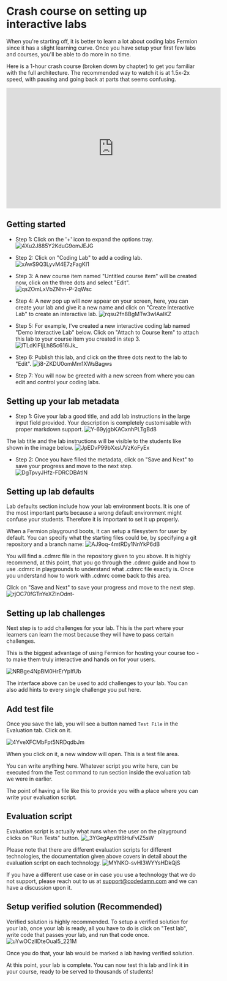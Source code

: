# Crash course on setting up interactive labs

When you're starting off, it is better to learn a lot about coding labs Fermion since it has a slight learning curve. Once you have setup your first few labs and courses, you'll be able to do more in no time.

Here is a 1-hour crash course (broken down by chapter) to get you familiar with the full architecture. The recommended way to watch it is at 1.5x-2x speed, with pausing and going back at parts that seems confusing.

<iframe width="560" height="315" src="https://www.youtube.com/embed/FAHI-wOj6lQ?si=-idU5MIxulS9pCIn" title="YouTube video player" frameborder="0" allow="accelerometer; autoplay; clipboard-write; encrypted-media; gyroscope; picture-in-picture; web-share" referrerpolicy="strict-origin-when-cross-origin" allowfullscreen></iframe>

## Getting started

-   Step 1:
    Click on the '+' icon to expand the options tray.
    ![4Xu2J885Y2KduG9omJEJG](https://creator-assets.codedamn.com/fermion-instructor/05-08-2024/instructor_66467ae8ada1f52e23942268/4Xu2J885Y2KduG9omJEJG)

-   Step 2:
    Click on "Coding Lab" to add a coding lab.
    ![xAwS9Q3LyvM4E7zFagKI1](https://creator-assets.codedamn.com/fermion-instructor/05-08-2024/instructor_66467ae8ada1f52e23942268/xAwS9Q3LyvM4E7zFagKI1)

-   Step 3:
    A new course item named "Untitled course item" will be created now, click on the three dots and select "Edit".
    ![qsZOmLxVbZNhn-P-2qWsc](https://creator-assets.codedamn.com/fermion-instructor/05-08-2024/instructor_66467ae8ada1f52e23942268/qsZOmLxVbZNhn-P-2qWsc)

-   Step 4:
    A new pop up will now appear on your screen, here, you can create your lab and give it a new name and click on "Create Interactive Lab" to create an interactive lab.
    ![rqsu2fn8BgMTw3wIAaIKZ](https://creator-assets.codedamn.com/fermion-instructor/05-08-2024/instructor_66467ae8ada1f52e23942268/rqsu2fn8BgMTw3wIAaIKZ)

-   Step 5:
    For example, I've created a new interactive coding lab named "Demo Interactive Lab" below. Click on "Attach to Course Item" to attach this lab to your course item you created in step 3.
    ![lTLdKlFIjLh85c616iJk_](https://creator-assets.codedamn.com/fermion-instructor/05-08-2024/instructor_66467ae8ada1f52e23942268/lTLdKlFIjLh85c616iJk_)

-   Step 6:
    Publish this lab, and click on the three dots next to the lab to "Edit".
    ![i8-ZKDU0omMm1XWsBagws](https://creator-assets.codedamn.com/fermion-instructor/05-08-2024/instructor_66467ae8ada1f52e23942268/i8-ZKDU0omMm1XWsBagws)

-   Step 7:
    You will now be greeted with a new screen from where you can edit and control your coding labs.

## Setting up your lab metadata

-   Step 1:
    Give your lab a good title, and add lab instructions in the large input field provided. Your description is completely customisable with proper markdown support.
    ![Y-69yjgbKACxnhPLTgBd8](https://creator-assets.codedamn.com/fermion-instructor/05-08-2024/instructor_66467ae8ada1f52e23942268/Y-69yjgbKACxnhPLTgBd8)

The lab title and the lab instructions will be visible to the students like shown in the image below.
![JpEDvP99bXxsUVzKoFyEx](https://creator-assets.codedamn.com/fermion-instructor/05-08-2024/instructor_66467ae8ada1f52e23942268/JpEDvP99bXxsUVzKoFyEx)

-   Step 2:
    Once you have filled the metadata, click on "Save and Next" to save your progress and move to the next step.
    ![DgTpvyJHfz-FDRCDBAtIN](https://creator-assets.codedamn.com/fermion-instructor/05-08-2024/instructor_66467ae8ada1f52e23942268/DgTpvyJHfz-FDRCDBAtIN)

## Setting up lab defaults

Lab defaults section include how your lab environment boots. It is one of the most important parts because a wrong default environment might confuse your students. Therefore it is important to set it up properly.

When a Fermion playground boots, it can setup a filesystem for user by default. You can specify what the starting files could be, by specifying a git repository and a branch name:
![AJ9oq-4mtRDy1NnYkP6dB](https://creator-assets.codedamn.com/fermion-instructor/05-08-2024/instructor_66467ae8ada1f52e23942268/AJ9oq-4mtRDy1NnYkP6dB)

You will find a .cdmrc file in the repository given to you above. It is highly recommend, at this point, that you go through the .cdmrc guide and how to use .cdmrc in playgrounds to understand what .cdmrc file exactly is. Once you understand how to work with .cdmrc come back to this area.

Click on "Save and Next" to save your progress and move to the next step.
![rjOC70fGTnYeXZInOdnt-](https://creator-assets.codedamn.com/fermion-instructor/05-08-2024/instructor_66467ae8ada1f52e23942268/rjOC70fGTnYeXZInOdnt-)

## Setting up lab challenges

Next step is to add challenges for your lab. This is the part where your learners can learn the most because they will have to pass certain challenges.

This is the biggest advantage of using Fermion for hosting your course too - to make them truly interactive and hands on for your users.

![NRBge4NpBM0HrErYpIfUb](https://creator-assets.codedamn.com/fermion-instructor/07-08-2024/instructor_66467ae8ada1f52e23942268/NRBge4NpBM0HrErYpIfUb)

The interface above can be used to add challenges to your lab. You can also add hints to every single challenge you put here.

## Add test file

Once you save the lab, you will see a button named `Test File` in the Evaluation tab. Click on it.

![4YveXFCMbFpt5NRDqdbJm](https://creator-assets.codedamn.com/fermion-instructor/07-08-2024/instructor_66467ae8ada1f52e23942268/4YveXFCMbFpt5NRDqdbJm)

When you click on it, a new window will open. This is a test file area.

You can write anything here. Whatever script you write here, can be executed from the Test command to run section inside the evaluation tab we were in earlier.

The point of having a file like this to provide you with a place where you can write your evaluation script.

## Evaluation script

Evaluation script is actually what runs when the user on the playground clicks on "Run Tests" button.
![_3YGegAps9tBHuFvlZ5sW](https://creator-assets.codedamn.com/fermion-instructor/07-08-2024/instructor_66467ae8ada1f52e23942268/_3YGegAps9tBHuFvlZ5sW)

Please note that there are different evaluation scripts for different technologies, the documentation given above covers in detail about the evaluation script on each technology.
![MYNKO-svHI3WYYsHDkQjS](https://creator-assets.codedamn.com/fermion-instructor/07-08-2024/instructor_66467ae8ada1f52e23942268/MYNKO-svHI3WYYsHDkQjS)

If you have a different use case or in case you use a technology that we do not support, please reach out to us at [support@codedamn.com](mailto:support@codedamn.com) and we can have a discussion upon it.

## Setup verified solution (Recommended)

Verified solution is highly recommended. To setup a verified solution for your lab, once your lab is ready, all you have to do is click on "Test lab", write code that passes your lab, and run that code once.
![uYwOCzIlDteOuaI5_221M](https://creator-assets.codedamn.com/fermion-instructor/07-08-2024/instructor_66467ae8ada1f52e23942268/uYwOCzIlDteOuaI5_221M)

Once you do that, your lab would be marked a lab having verified solution.

At this point, your lab is complete. You can now test this lab and link it in your course, ready to be served to thousands of students!
